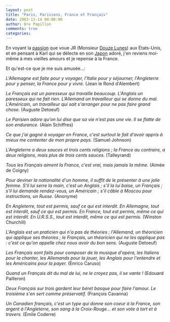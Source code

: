 ```yaml
---
layout: post
title: "Paris, Parisiens, France et Français"
date: 2003-11-14 00:00:00
author: Dre Papillon
comments: true
categories: 
---
```



En voyant la [passion](http://jrfiles.typepad.com/about.html) que voue JR (Monsieur [Douze Lunes](http://douzelunes.blogspot.com/)) aux États-Unis, et en pensant à Karl qui se délecte en son [Japon](http://www.la-grange.net/2003/11/09.html) adoré, j'en reviens moi-même à mes vieilles amours et je repense à la France.

Et qu'est-ce que je me suis amusée...:

*L'Allemagne est faite pour y voyager, l'Italie pour y séjourner, l'Angleterre pour y penser, la France pour y vivre.*  (Jean le Rond d'Alembert)

*Le Français est un paresseux qui travaille beaucoup. L'Anglais un paresseux qui ne fait rien. L'Allemand un travailleur qui se donne du mal. L'Américain, un travailleur qui sait s'arranger pour ne pas faire grand chose.*  (Auguste Detoeuf)

*Le Parisien adore qu'on lui dise que sa vie n'est pas une vie. Il se flatte de son endurance.*  (Alain Schiffres)

*Ce que j'ai gagné à voyager en France, c'est surtout le fait d'avoir appris à mieux me contenter de mon propre pays.*  (Samuel Johnson)

*L'Angleterre a deux sauces et trois cents religions ; la France au contraire, a deux religions, mais plus de trois cents sauces.*  (Talleyrand)

*Tous les Français aiment la France, c'est vrai, mais jamais la même.*  (Aimée de Coigny)

*Pour deviner la nationalité d'un homme, il suffit de le présenter à une jolie femme. S'il lui serre la main, c'est un Anglais ; s'il la lui baise, un Français ; s'il lui demande rendez-vous, un Américain ; s'il câble à Moscou pour instructions, un Russe.*  (Anonyme)

*En Angleterre, tout est permis, sauf ce qui est interdit. En Allemagne, tout est interdit, sauf ce qui est permis. En France, tout est permis, même ce qui est interdit. En U.R.S.S., tout est interdit, même ce qui est permis.*  (Winston Churchill)

*L'Anglais est un praticien qui n'a pas de théories ; l'Allemand, un théoricien qui applique ses théories ; le Français, un théoricien qui ne les applique pas : c'est ce qu'on appelle chez nous avoir du bon sens.*  (Auguste Detoeuf)

*Les Français sont faits pour composer de la musique d'opéra, les Italiens pour la chanter, les Allemands pour la jouer, les Anglais pour l'entendre et les Américains pour la payer.*  (Enrico Caruso) 

*Quand un Français dit du mal de lui, ne le croyez pas, il se vante !*  (Edouard Pailleron)

*Deux Français sur trois gardent leur béret basque pour faire l'amour. Le troisième s'en sert comme préservatif.*  (François Cavanna)
 
*Un Canadien français, c'est un type qui donne son coeur à la France, son argent à l'Angleterre, son sang à la Croix-Rouge... et son vote à tort et à travers.*  (Émile Coderre)